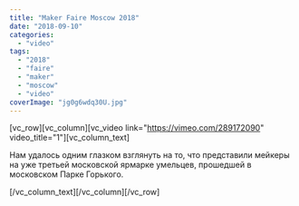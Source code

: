```yaml
---
title: "Maker Faire Moscow 2018"
date: "2018-09-10"
categories: 
  - "video"
tags: 
  - "2018"
  - "faire"
  - "maker"
  - "moscow"
  - "video"
coverImage: "jg0g6wdq30U.jpg"
---
```


\[vc\_row\]\[vc\_column\]\[vc\_video link="https://vimeo.com/289172090" video\_title="1"\]\[vc\_column\_text\]

Нам удалось одним глазком взглянуть на то, что представили мейкеры на уже третьей московской ярмарке умельцев, прошедшей в московском Парке Горького.

\[/vc\_column\_text\]\[/vc\_column\]\[/vc\_row\]

